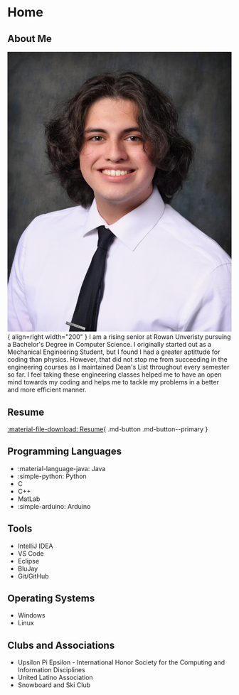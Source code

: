# Home
## About Me
![ProfilePic](img/ProPhoto.jpg){ align=right width="200" }
I am a rising senior at Rowan Unveristy pursuing a Bachelor's Degree in Computer Science. I originally started out as a Mechanical Engineering Student, but I found I 
had a greater aptittude for coding than physics. However, that did not stop me from succeeding in the engineering courses as I maintained Dean's List throughout every 
semester so far. I feel taking these engineering classes helped me to have an open mind towards my coding and helps me to tackle my problems in a better and more
efficient manner. 

## Resume
[:material-file-download: Resume](pdfs/Resume.pdf){ .md-button .md-button--primary }

## Programming Languages
* :material-language-java: Java
* :simple-python: Python
* C
* C++
* MatLab
* :simple-arduino: Arduino


## Tools
* IntelliJ IDEA
* VS Code
* Eclipse
* BluJay
* Git/GitHub

## Operating Systems
* Windows
* Linux

## Clubs and Associations
* Upsilon Pi Epsilon - International Honor Society for the Computing and Information Disciplines
* United Latino Association
* Snowboard and Ski Club

